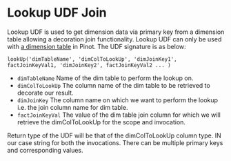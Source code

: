 # Lookup UDF Join

Lookup UDF is used to get dimension data via primary key from a dimension table allowing a decoration join functionality. Lookup UDF can only be used with [a dimension table](../../../basics/data-import/batch-ingestion/dim-table.md) in Pinot. The UDF signature is as below:

```text
lookUp('dimTableName', 'dimColToLookUp', 'dimJoinKey1', factJoinKeyVal1, 'dimJoinKey2', factJoinKeyVal2 ... )
```

* `dimTableName` Name of the dim table to perform the lookup on. 
* `dimColToLookUp` The column name of the dim table to be retrieved to decorate our result.
* `dimJoinKey` The column name on which we want to perform the lookup i.e. the join column name for dim table. 
* `factJoinKeyVal` The value of the dim table join column for which we will retrieve the dimColToLookUp for the scope and invocation. 

Return type of the UDF will be that of the dimColToLookUp column type. IN our case string for both the invocations. There can be multiple primary keys and corresponding values.